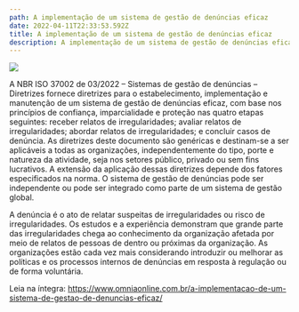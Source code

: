 ```yaml
---
path: A implementação de um sistema de gestão de denúncias eficaz
date: 2022-04-11T22:33:53.592Z
title: A implementação de um sistema de gestão de denúncias eficaz
description: A implementação de um sistema de gestão de denúncias eficaz
---
```

<!--StartFragment-->

![](https://www.omniaonline.com.br/wp-content/uploads/2022/04/Site-LinkedIn-Facebook-2022-04-11T141845.013.png)

A NBR ISO 37002 de 03/2022 – Sistemas de gestão de denúncias – Diretrizes fornece diretrizes para o estabelecimento, implementação e manutenção de um sistema de gestão de denúncias eficaz, com base nos princípios de confiança, imparcialidade e proteção nas quatro etapas seguintes: receber relatos de irregularidades; avaliar relatos de irregularidades; abordar relatos de irregularidades; e concluir casos de denúncia. As diretrizes deste documento são genéricas e destinam-se a ser aplicáveis a todas as organizações, independentemente do tipo, porte e natureza da atividade, seja nos setores público, privado ou sem fins lucrativos. A extensão da aplicação dessas diretrizes depende dos fatores especificados na norma. O sistema de gestão de denúncias pode ser independente ou pode ser integrado como parte de um sistema de gestão global.

A denúncia é o ato de relatar suspeitas de irregularidades ou risco de irregularidades. Os estudos e a experiência demonstram que grande parte das irregularidades chega ao conhecimento da organização afetada por meio de relatos de pessoas de dentro ou próximas da organização. As organizações estão cada vez mais considerando introduzir ou melhorar as políticas e os processos internos de denúncias em resposta à regulação ou de forma voluntária.

Leia na íntegra: https://www.omniaonline.com.br/a-implementacao-de-um-sistema-de-gestao-de-denuncias-eficaz/

<!--EndFragment-->